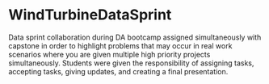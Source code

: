 # WindTurbineDataSprint
Data sprint collaboration during DA bootcamp assigned simultaneously with capstone in order to highlight problems that may occur in real work scenarios where you are given multiple high priority projects simultaneously. Students were given the responsibility of assigning tasks, accepting tasks, giving updates, and creating a final presentation.
